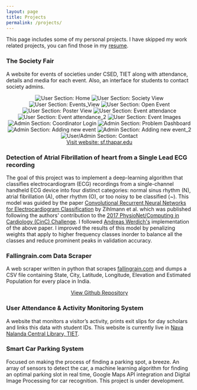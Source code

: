 ```yaml
---
layout: page
title: Projects
permalink: /projects/
---
```

This page includes some of my personal projects.
I have skipped my work related projects, you can find those in my [resume](https://bit.ly/2Y7xSkF). 

### The Society Fair

A website for events of societies under CSED, TIET along with attendance, details and media for each event. Also, an interface for students to contact society admins.
<div style="text-align:center">
    <img src="/SocietyFair/Home.PNG" rel="Society Fair" alt="User Section: Home" class="popitup">
    <img src="/SocietyFair/IEEE.PNG" rel="Society Fair" alt="User Section: Society View" class="popitup">
    <img src="/SocietyFair/IEEE_2.PNG" rel="Society Fair" alt="User Section: Events_View" class="popitup">
    <img src="/SocietyFair/IEEE_open_event.PNG" rel="Society Fair" alt="User Section: Open Event" class="popitup">
    <img src="/SocietyFair/IEEE_POSTER.PNG" rel="Society Fair" alt="User Section: Poster View" class="popitup">
    <img src="/SocietyFair/Event_attendance.PNG" rel="Society Fair" alt="User Section: Event attendance" class="popitup">
    <img src="/SocietyFair/Event_attendance_1.PNG" rel="Society Fair" alt="User Section: Event attendance_2" class="popitup">
    <img src="/SocietyFair/Event_Images.PNG" rel="Society Fair" alt="User Section: Event Images" class="popitup">
    <img src="/SocietyFair/Coordinator_Login.PNG" rel="Society Fair" alt="Admin Section: Coordinator Login" class="popitup">
    <img src="/SocietyFair/Coordinator_Home_Page.PNG" rel="Society Fair" alt="Admin Section: Problem Dashboard" class="popitup">
    <img src="/SocietyFair/Adding_new_event.PNG" rel="Society Fair" alt="Admin Section: Adding new event" class="popitup">
    <img src="/SocietyFair/New_event_2.PNG" rel="Society Fair" alt="Admin Section: Adding new event_2" class="popitup">
    <img src="/SocietyFair/Contact.PNG" rel="Society Fair" alt="User/Admin Section: Contact" class="popitup">
</div>

<div style="text-align:center">
    <a href="http://appforms.thapar.edu/sf/">Visit website: sf.thapar.edu</a>
</div>

### Detection of Atrial Fibrillation of heart from a Single Lead ECG recording
The goal of this project was to implement a deep-learning algorithm that classifies electrocardiogram (ECG) recordings from a single-channel handheld ECG device into four distinct categories: normal sinus rhythm (N), atrial fibrillation (A), other rhythm (O), or too noisy to be classified (~). This model was guided by the paper [Convolutional Recurrent Neural Networks for Electrocardiogram Classification](https://arxiv.org/abs/1710.06122) by Zihlmann et al. which was published following the authors' contribution to the [2017 PhysioNet/Computing in Cardiology (CinC) Challenge](https://physionet.org/challenge/2017/). I followed [Andreas Werdich's](https://github.com/awerdich) implementation of the above paper. I improved the results of this model by penalizing weights that apply to higher frequency classes inorder to balance all the classes and reduce prominent peaks in validation accuracy.

### Fallingrain.com Data Scraper
A web scraper written in python that scrapes [fallingrain.com](http://www.fallingrain.com/world/IN/index.html) and dumps a CSV file containing State, City, Latitude, Longitude, Elevation and Estimated Population for every place in India.

<div style="text-align:center">
    <a href="https://github.com/prayas-arora/web-scraper-fallingrain">View Github Repository</a>
</div>

### User Attendance & Activity Monitoring System
A website that monitors a visitor’s activity, prints exit slips for day scholars and links this data with student IDs. This website is currently live in [Nava Nalanda Central Library, TIET](http://library.thapar.edu/).

### Smart Car Parking System
Focused on making the process of finding a parking spot, a breeze. An array of sensors to detect the car, a machine learning algorithm for finding an optimal parking slot in real time, Google Maps API integration and Digital Image Processing for car recognition. This project is under development.
